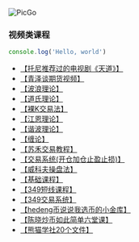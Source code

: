 ![PicGo](https://m2492468.695354.xyz/img/2024/12/27/sakb8.jpg
'仓库必须是的，否则存储的图片不能正常访问。')

### 视频类课程
```js
console.log('Hello, world')
```
- [【托尼推荐过的电视剧《天道》】](https://pan.baidu.com/s/1eYXWNNwW2rFwZ5lOSO9xQQ?pwd=bgnb)
- [【青泽谈期货视频】](https://pan.baidu.com/s/1F1y0h9AIwMJ0bbGOAjC6BA?pwd=bgnb)
- [【波浪理论】](https://pan.baidu.com/s/1AYuhfjagq-KNX_51Ko_iYQ?pwd=bgnb)
- [【道氏理论】](https://pan.baidu.com/s/1G7nPDbXUn5KxKD3vCwsNRg?pwd=bgnb)
- [【裸K交易法】](https://pan.baidu.com/s/16h5KCPgCOEjbpw7gU6T4AA?pwd=bgnb)
- [【江恩理论】](https://pan.baidu.com/s/1i8K4frOWTOcuoQ_Mun_39Q?pwd=bgnb)
- [【谐波理论】](https://pan.baidu.com/s/1_rpuqNRbM_uORHu3h28jPA?pwd=bgnb)
- [【缠论】](XXXXXXXXXXXXXXXXXXXXX)
- [【苏禾交易教程】](https://pan.baidu.com/s/1N1RfGlkX-jESId9X3FxviA?pwd=bgnb)
- [【交易系统(开仓加仓止盈止损)】](https://pan.baidu.com/s/1WF7pTbjzZ3LxslHfS8TKQw?pwd=bgnb)
- [【威科夫操盘法】](https://pan.baidu.com/s/1nEFYDMCu-Sk1RYj53K09dw?pwd=bgnb)
- [【基础课程】](https://pan.baidu.com/s/1uIiDas0337no6U54_ytu4g?pwd=bgnb)
- [【349短线课程】](https://pan.baidu.com/s/18LMyMjMgQD_C61kf_3CZEQ?pwd=bgnb)
- [【349交易系统】](https://pan.baidu.com/s/1I5mFlz4H4Cxtk9J_FWcMXA?pwd=bgnb)
- [【hedeng币说说我选币的小金库】](https://pan.baidu.com/s/1XjdiEguRqBMqyhSqPdn4Pw?pwd=bgnb)
- [【陈晓炒币如此简单六堂课】](https://pan.baidu.com/s/1mwEXbth-EGMYjAfGIStXzA?pwd=bgnb)
- [【熊猫学社20个文件】](https://pan.baidu.com/s/1dxEHZC5yU7VEaWEK7L5wbg?pwd=bgnb)